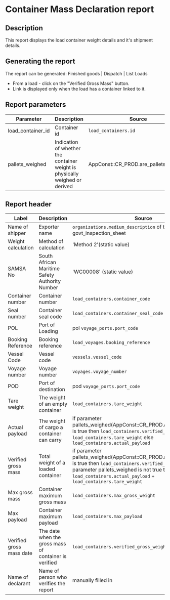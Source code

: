 # Container Mass Declaration report

## Description
This report displays the load container weight details and it's shipment details.

## Generating the report

The report can be generated:
Finished goods | Dispatch | List Loads
* From a load - click on the "Verified Gross Mass" button.
* Link is displayed only when the load has a container linked to it.


## Report parameters
| Parameter | Description | Source |
| ----- | ----------- | ------ |
|load_container_id| Container id |`load_containers.id`  |
|pallets_weighed|Indication of whether the container weight is physically weighed or derived |AppConst::CR_PROD.are_pallets_weighed  |
## Report header
| Label | Description | Source |
| ----- | ----------- | ------ |
|Name of shipper|Exporter name  | `organizations.medium_description` of the exporter on the govt_inspection_sheet |
|Weight calculation| Method of calculation |'Method 2'(static value)  |
|SAMSA No|South African Maritime Safety Authority Number |'WC00008' (static value) |
|Container number|Container number  |`load_containers.container_code`  |
|Seal number| Container seal code |`load_containers.container_seal_code`  |
|POL| Port of Loading|pol `voyage_ports.port_code`  |
|Booking Reference|Booking reference |`load_voyages.booking_reference`  |
|Vessel Code|Vessel code |`vessels.vessel_code`  |
|Voyage number|Voyage number |`voyages.voyage_number`  |
|POD|Port of destination |pod `voyage_ports.port_code`  |
|Tare weight|The weight of an empty container |`load_containers.tare_weight`  |
|Actual payload|The weight of cargo a container can carry|if parameter pallets_weighed(AppConst::CR_PROD.are_pallets_weighed) is true then `load_containers.verified_gross_weight` - `load_containers.tare_weight` else `load_containers.actual_payload` |
|Verified gross mass|Total weight of a loaded container |   if  parameter pallets_weighed(AppConst::CR_PROD.are_pallets_weighed) is true then `load_containers.verified_gross_weight` else if parameter pallets_weighed is not true then `load_containers.actual_payload` + `load_containers.tare_weight` |
|Max gross mass|Container maximum gross mass |`load_containers.max_gross_weight`  |
|Max payload|Container maximum payload |`load_containers.max_payload`  |
|Verified gross mass date|The date when the  gross mass of container is verified |`load_containers.verified_gross_weight_date`  |
|Name of declarant| Name of person who verifies the report |manually filled in |

















